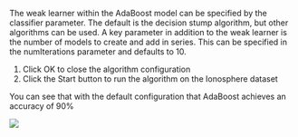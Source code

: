 The weak learner within the AdaBoost model can be specified by the classifier parameter.
The default is the decision stump algorithm, but other algorithms can be used. A key parameter
in addition to the weak learner is the number of models to create and add in series. This can be
specified in the numIterations parameter and defaults to 10.

1. Click OK to close the algorithm configuration
2. Click the Start button to run the algorithm on the Ionosphere dataset

You can see that with the default configuration that AdaBoost achieves an accuracy of 90%

![](https://github.com/fenago/katacoda-scenarios/raw/master/machine-learning-mastery-weka/machine-learning-mastery-weka-chapter-19/steps/images/106.png)